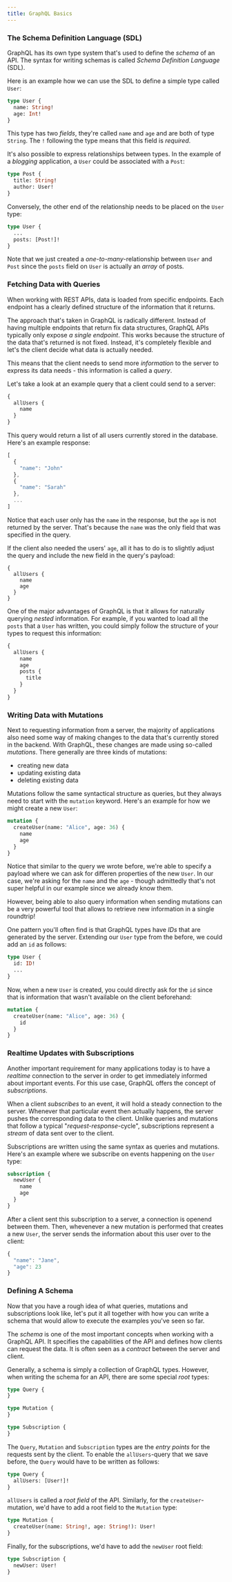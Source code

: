 ```yaml
---
title: GraphQL Basics
---
```


### The Schema Definition Language (SDL)

GraphQL has its own type system that's used to define the _schema_ of an API. The syntax for writing schemas is called _Schema Definition Language_ (SDL).

Here is an example how we can use the SDL to define a simple type called `User`:

```graphql
type User {
  name: String!
  age: Int!
}
```

This type has two _fields_, they're called `name` and `age` and are both of type `String`. The `!` following the type means that this field is _required_.

It's also possible to express relationships between types. In the example of a _blogging_ application, a `User` could be associated with a `Post`:

```graphql
type Post {
  title: String!
  author: User!
}
```

Conversely, the other end of the relationship needs to be placed on the `User` type:

```graphql
type User {
  ...
  posts: [Post!]!
}
```

Note that we just created a _one-to-many_-relationship between `User` and `Post` since the `posts` field on `User` is actually an _array_ of posts.

### Fetching Data with Queries

When working with REST APIs, data is loaded from specific endpoints. Each endpoint has a clearly defined structure of the information that it returns.

The approach that's taken in GraphQL is radically different. Instead of having multiple endpoints that return fix data structures, GraphQL APIs typically only expose _a single endpoint_. This works because the structure of the data that's returned is not fixed. Instead, it's completely flexible and let's the client decide what data is actually needed.

This means that the client needs to send more _information_ to the server to express its data needs - this information is called a _query_.

Let's take a look at an example query that a client could send to a server:

```graphql
{
  allUsers {
    name
  }
}
```

This query would return a list of all users currently stored in the database. Here's an example response:

```js
[
  { 
    "name": "John"
  },
  {
    "name": "Sarah"
  },
  ...
]
```

Notice that each user only has the `name` in the response, but the `age` is not returned by the server. That's because the `name` was the only field that was specified in the query.

If the client also needed the users' `age`, all it has to do is to slightly adjust the query and include the new field in the query's payload:

```grahpql
{
  allUsers {
    name
    age
  }
}
```

One of the major advantages of GraphQL is that it allows for naturally querying _nested_ information. For example, if you wanted to load all the `posts` that a `User` has written, you could simply follow the structure of your types to request this information:

```graphql
{
  allUsers {
    name
    age
    posts {
      title
    }
  }
}
``` 


### Writing Data with Mutations

Next to requesting information from a server, the majority of applications also need some way of making changes to the data that's currently stored in the backend. With GraphQL, these changes are made using so-called _mutations_. There generally are three kinds of mutations:

- creating new data
- updating existing data
- deleting existing data

Mutations follow the same syntactical structure as queries, but they always need to start with the `mutation` keyword. Here's an example for how we might create a new `User`:

```graphql
mutation {
  createUser(name: "Alice", age: 36) {
    name
    age
  }
}
```

Notice that similar to the query we wrote before, we're able to specify a payload where we can ask for differen properties of the new `User`. In our case, we're asking for the `name` and the `age` - though admittedly that's not super helpful in our example since we already know them.

However, being able to also query information when sending mutations can be a very powerful tool that allows to retrieve new information in a single roundtrip! 

One pattern you'll often find is that GraphQL types have _IDs_ that are generated by the server. Extending our `User` type from the before, we could add an `id` as follows:

```graphql
type User {
  id: ID!
  ...
}
``` 

Now, when a new `User` is created, you could directly ask for the `id` since that is information that wasn't available on the client beforehand:

```graphql
mutation {
  createUser(name: "Alice", age: 36) {
    id
  }
}
```


### Realtime Updates with Subscriptions

Another important requirement for many applications today is to have a _realtime_ connection to the server in order to get immediately informed about important events. For this use case, GraphQL offers the concept of _subscriptions_.  

When a client _subscribes_ to an event, it will hold a steady connection to the server. Whenever that particular event then actually happens, the server pushes the corresponding data to the client. Unlike queries and mutations that follow a typical "_request-response_-cycle", subscriptions represent a _stream_ of data sent over to the client.

Subscriptions are written using the same syntax as queries and mutations. Here's an example where we subscribe on events happening on the `User` type:

```graphql
subscription {
  newUser {
    name
    age
  }
}
```

After a client sent this subscription to a server, a connection is openend between them. Then, whevenever a new mutation is performed that creates a new `User`, the server sends the information about this user over to the client:

```js
{
  "name": "Jane",
  "age": 23
}
```


### Defining A Schema

Now that you have a rough idea of what queries, mutations and subscriptions look like, let's put it all together with how you can write a schema that would allow to execute the examples you've seen so far.

The _schema_ is one of the most important concepts when working with a GraphQL API. It specifies the capabilities of the API and defines how clients can request the data. It is often seen as a _contract_ between the server and client.

Generally, a schema is simply a collection of GraphQL types. However, when writing the schema for an API, there are some special _root_ types:

```graphql
type Query {
}

type Mutation {
}

type Subscription {
}
```

The `Query`, `Mutation` and `Subscription` types are the _entry points_ for the requests sent by the client. To enable the `allUsers`-query that we save before, the `Query` would have to be written as follows:

```graphql
type Query {
  allUsers: [User!]!
}
```

`allUsers` is called a _root field_ of the API. Similarly, for the `createUser`-mutation, we'd have to add a root field to the `Mutation` type:

```graphql
type Mutation {
  createUser(name: String!, age: String!): User!
}
```

Finally, for the subscriptions, we'd have to add the `newUser` root field:

```graphql
type Subscription {
  newUser: User!
}
```

